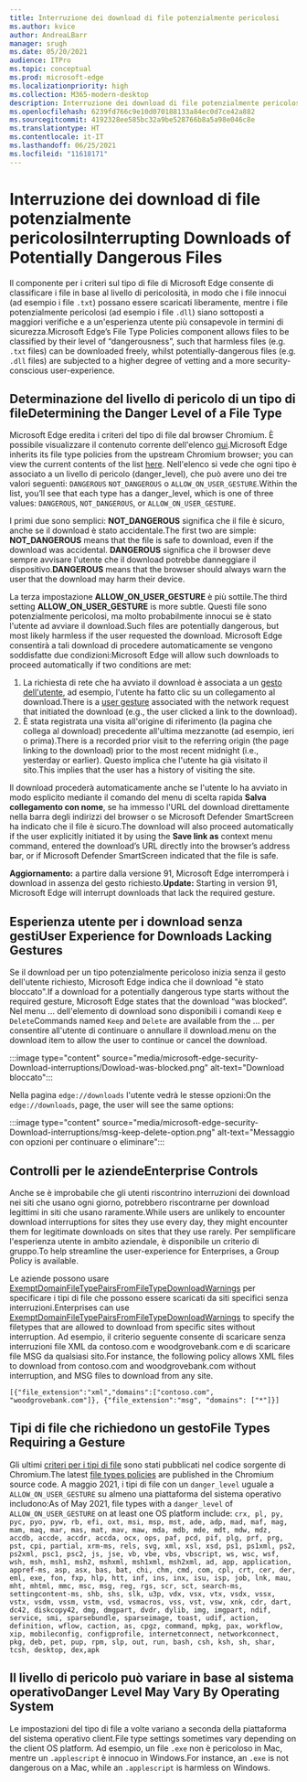 ```yaml
---
title: Interruzione dei download di file potenzialmente pericolosi
ms.author: kvice
author: AndreaLBarr
manager: srugh
ms.date: 05/20/2021
audience: ITPro
ms.topic: conceptual
ms.prod: microsoft-edge
ms.localizationpriority: high
ms.collection: M365-modern-desktop
description: Interruzione dei download di file potenzialmente pericolosi
ms.openlocfilehash: 6239fd766c9e10d070188133a84ec0d7ce42a882
ms.sourcegitcommit: 4192328ee585bc32a9be528766b8a5a98e046c8e
ms.translationtype: HT
ms.contentlocale: it-IT
ms.lasthandoff: 06/25/2021
ms.locfileid: "11618171"
---
```

# <a name="interrupting-downloads-of-potentially-dangerous-files"></a><span data-ttu-id="42b34-103">Interruzione dei download di file potenzialmente pericolosi</span><span class="sxs-lookup"><span data-stu-id="42b34-103">Interrupting Downloads of Potentially Dangerous Files</span></span>

<span data-ttu-id="42b34-104">Il componente per i criteri sul tipo di file di Microsoft Edge consente di classificare i file in base al livello di pericolosità, in modo che i file innocui (ad esempio i file `.txt`) possano essere scaricati liberamente, mentre i file potenzialmente pericolosi (ad esempio i file `.dll`) siano sottoposti a maggiori verifiche e a un'esperienza utente più consapevole in termini di sicurezza.</span><span class="sxs-lookup"><span data-stu-id="42b34-104">Microsoft Edge’s File Type Policies component allows files to be classified by their level of “dangerousness”, such that harmless files (e.g. `.txt` files) can be downloaded freely, whilst potentially-dangerous files (e.g. `.dll` files) are subjected to a higher degree of vetting and a more security-conscious user-experience.</span></span>

## <a name="determining-the-danger-level-of-a-file-type"></a><span data-ttu-id="42b34-105">Determinazione del livello di pericolo di un tipo di file</span><span class="sxs-lookup"><span data-stu-id="42b34-105">Determining the Danger Level of a File Type</span></span>

<span data-ttu-id="42b34-106">Microsoft Edge eredita i criteri del tipo di file dal browser Chromium. È possibile visualizzare il contenuto corrente dell'elenco [qui](https://source.chromium.org/chromium/chromium/src/+/main:components/safe_browsing/core/resources/download_file_types.asciipb).</span><span class="sxs-lookup"><span data-stu-id="42b34-106">Microsoft Edge inherits its file type policies from the upstream Chromium browser; you can view the current contents of the list [here](https://source.chromium.org/chromium/chromium/src/+/main:components/safe_browsing/core/resources/download_file_types.asciipb).</span></span> <span data-ttu-id="42b34-107">Nell'elenco si vede che ogni tipo è associato a un livello di pericolo (danger_level), che può avere uno dei tre valori seguenti: `DANGEROUS` `NOT_DANGEROUS` o `ALLOW_ON_USER_GESTURE`.</span><span class="sxs-lookup"><span data-stu-id="42b34-107">Within the list, you’ll see that each type has a danger_level, which is one of three values: `DANGEROUS`, `NOT_DANGEROUS`, or `ALLOW_ON_USER_GESTURE`.</span></span>

<span data-ttu-id="42b34-108">I primi due sono semplici: **NOT_DANGEROUS** significa che il file è sicuro, anche se il download è stato accidentale.</span><span class="sxs-lookup"><span data-stu-id="42b34-108">The first two are simple: **NOT_DANGEROUS** means that the file is safe to download, even if the download was accidental.</span></span> <span data-ttu-id="42b34-109">**DANGEROUS** significa che il browser deve sempre avvisare l'utente che il download potrebbe danneggiare il dispositivo.</span><span class="sxs-lookup"><span data-stu-id="42b34-109">**DANGEROUS** means that the browser should always warn the user that the download may harm their device.</span></span>

<span data-ttu-id="42b34-110">La terza impostazione **ALLOW_ON_USER_GESTURE** è più sottile.</span><span class="sxs-lookup"><span data-stu-id="42b34-110">The third setting **ALLOW_ON_USER_GESTURE** is more subtle.</span></span> <span data-ttu-id="42b34-111">Questi file sono potenzialmente pericolosi, ma molto probabilmente innocui se è stato l'utente ad avviare il download.</span><span class="sxs-lookup"><span data-stu-id="42b34-111">Such files are potentially dangerous, but most likely harmless if the user requested the download.</span></span> <span data-ttu-id="42b34-112">Microsoft Edge consentirà a tali download di procedere automaticamente se vengono soddisfatte due condizioni:</span><span class="sxs-lookup"><span data-stu-id="42b34-112">Microsoft Edge will allow such downloads to proceed automatically if two conditions are met:</span></span>

1. <span data-ttu-id="42b34-113">La richiesta di rete che ha avviato il download è associata a un [gesto dell'utente](https://textslashplain.com/2020/05/18/browser-basics-user-gestures/), ad esempio, l'utente ha fatto clic su un collegamento al download.</span><span class="sxs-lookup"><span data-stu-id="42b34-113">There is a [user gesture](https://textslashplain.com/2020/05/18/browser-basics-user-gestures/) associated with the network request that initiated the download (e.g., the user clicked a link to the download).</span></span>
2. <span data-ttu-id="42b34-114">È stata registrata una visita all'origine di riferimento (la pagina che collega al download) precedente all'ultima mezzanotte (ad esempio, ieri o prima).</span><span class="sxs-lookup"><span data-stu-id="42b34-114">There is a recorded prior visit to the referring origin (the page linking to the download) prior to the most recent midnight (i.e., yesterday or earlier).</span></span> <span data-ttu-id="42b34-115">Questo implica che l'utente ha già visitato il sito.</span><span class="sxs-lookup"><span data-stu-id="42b34-115">This implies that the user has a history of visiting the site.</span></span>

<span data-ttu-id="42b34-116">Il download procederà automaticamente anche se l'utente lo ha avviato in modo esplicito mediante il comando del menu di scelta rapida **Salva collegamento con nome**, se ha immesso l'URL del download direttamente nella barra degli indirizzi del browser o se Microsoft Defender SmartScreen ha indicato che il file è sicuro.</span><span class="sxs-lookup"><span data-stu-id="42b34-116">The download will also proceed automatically if the user explicitly initiated it by using the **Save link as** context menu command, entered the download’s URL directly into the browser’s address bar, or if Microsoft Defender SmartScreen indicated that the file is safe.</span></span>

<span data-ttu-id="42b34-117">**Aggiornamento:** a partire dalla versione 91, Microsoft Edge interromperà i download in assenza del gesto richiesto.</span><span class="sxs-lookup"><span data-stu-id="42b34-117">**Update:** Starting in version 91, Microsoft Edge will interrupt downloads that lack the required gesture.</span></span>

## <a name="user-experience-for-downloads-lacking-gestures"></a><span data-ttu-id="42b34-118">Esperienza utente per i download senza gesti</span><span class="sxs-lookup"><span data-stu-id="42b34-118">User Experience for Downloads Lacking Gestures</span></span>

<span data-ttu-id="42b34-119">Se il download per un tipo potenzialmente pericoloso inizia senza il gesto dell'utente richiesto, Microsoft Edge indica che il download "è stato bloccato".</span><span class="sxs-lookup"><span data-stu-id="42b34-119">If a download for a potentially dangerous type starts without the required gesture, Microsoft Edge states that the download “was blocked”.</span></span> <span data-ttu-id="42b34-120">Nel menu ... dell'elemento di download sono disponibili i comandi `Keep` e `Delete`</span><span class="sxs-lookup"><span data-stu-id="42b34-120">Commands named `Keep` and `Delete` are available from the …</span></span> <span data-ttu-id="42b34-121">per consentire all'utente di continuare o annullare il download.</span><span class="sxs-lookup"><span data-stu-id="42b34-121">menu on the download item to allow the user to continue or cancel the download.</span></span>

:::image type="content" source="media/microsoft-edge-security-Download-interruptions/Dowload-was-blocked.png" alt-text="Download bloccato":::

<span data-ttu-id="42b34-123">Nella pagina `edge://downloads` l'utente vedrà le stesse opzioni:</span><span class="sxs-lookup"><span data-stu-id="42b34-123">On the `edge://downloads`, page, the user will see the same options:</span></span>

:::image type="content" source="media/microsoft-edge-security-Download-interruptions/msg-keep-delete-option.png" alt-text="Messaggio con opzioni per continuare o eliminare":::

## <a name="enterprise-controls"></a><span data-ttu-id="42b34-125">Controlli per le aziende</span><span class="sxs-lookup"><span data-stu-id="42b34-125">Enterprise Controls</span></span>

<span data-ttu-id="42b34-126">Anche se è improbabile che gli utenti riscontrino interruzioni dei download nei siti che usano ogni giorno, potrebbero riscontrarne per download legittimi in siti che usano raramente.</span><span class="sxs-lookup"><span data-stu-id="42b34-126">While users are unlikely to encounter download interruptions for sites they use every day, they might encounter them for legitimate downloads on sites that they use rarely.</span></span> <span data-ttu-id="42b34-127">Per semplificare l'esperienza utente in ambito aziendale, è disponibile un criterio di gruppo.</span><span class="sxs-lookup"><span data-stu-id="42b34-127">To help streamline the user-experience for Enterprises, a Group Policy is available.</span></span>

<span data-ttu-id="42b34-128">Le aziende possono usare [ExemptDomainFileTypePairsFromFileTypeDownloadWarnings](/deployedge/microsoft-edge-policies#exemptdomainfiletypepairsfromfiletypedownloadwarnings) per specificare i tipi di file che possono essere scaricati da siti specifici senza interruzioni.</span><span class="sxs-lookup"><span data-stu-id="42b34-128">Enterprises can use [ExemptDomainFileTypePairsFromFileTypeDownloadWarnings](/deployedge/microsoft-edge-policies#exemptdomainfiletypepairsfromfiletypedownloadwarnings) to specify the filetypes that are allowed to download from specific sites without interruption.</span></span> <span data-ttu-id="42b34-129">Ad esempio, il criterio seguente consente di scaricare senza interruzioni file XML da contoso.com e woodgrovebank.com e di scaricare file MSG da qualsiasi sito.</span><span class="sxs-lookup"><span data-stu-id="42b34-129">For instance, the following policy allows XML files to download from contoso.com and woodgrovebank.com without interruption, and MSG files to download from any site.</span></span>

`[{"file_extension":"xml","domains":["contoso.com", "woodgrovebank.com"]},
{"file_extension":"msg", "domains": ["*"]}]`

## <a name="file-types-requiring-a-gesture"></a><span data-ttu-id="42b34-130">Tipi di file che richiedono un gesto</span><span class="sxs-lookup"><span data-stu-id="42b34-130">File Types Requiring a Gesture</span></span>

<span data-ttu-id="42b34-131">Gli ultimi [criteri per i tipi di file](https://source.chromium.org/chromium/chromium/src/+/main:components/safe_browsing/core/resources/download_file_types.asciipb) sono stati pubblicati nel codice sorgente di Chromium.</span><span class="sxs-lookup"><span data-stu-id="42b34-131">The latest [file types policies](https://source.chromium.org/chromium/chromium/src/+/main:components/safe_browsing/core/resources/download_file_types.asciipb) are published in the Chromium source code.</span></span> <span data-ttu-id="42b34-132">A maggio 2021, i tipi di file con un `danger_level` uguale a `ALLOW_ON_USER_GESTURE` su almeno una piattaforma del sistema operativo includono:</span><span class="sxs-lookup"><span data-stu-id="42b34-132">As of May 2021, file types with a `danger_level` of `ALLOW_ON_USER_GESTURE` on at least one OS platform include:</span></span>
`crx, pl, py, pyc, pyo, pyw, rb, efi, oxt, msi, msp, mst, ade, adp, mad, maf, mag, mam, maq, mar, mas, mat, mav, maw, mda, mdb, mde, mdt, mdw, mdz, accdb, accde, accdr, accda, ocx, ops, paf, pcd, pif, plg, prf, prg, pst, cpi, partial, xrm-ms, rels, svg, xml, xsl, xsd, ps1, ps1xml, ps2, ps2xml, psc1, psc2, js, jse, vb, vbe, vbs, vbscript, ws, wsc, wsf, wsh, msh, msh1, msh2, mshxml, msh1xml, msh2xml, ad, app, application, appref-ms, asp, asx, bas, bat, chi, chm, cmd, com, cpl, crt, cer, der, eml, exe, fon, fxp, hlp, htt, inf, ins, inx, isu, isp, job, lnk, mau, mht, mhtml, mmc, msc, msg, reg, rgs, scr, sct, search-ms, settingcontent-ms, shb, shs, slk, u3p, vdx, vsx, vtx, vsdx, vssx, vstx, vsdm, vssm, vstm, vsd, vsmacros, vss, vst, vsw, xnk, cdr, dart, dc42, diskcopy42, dmg, dmgpart, dvdr, dylib, img, imgpart, ndif, service, smi, sparsebundle, sparseimage, toast, udif, action, definition, wflow, caction, as, cpgz, command, mpkg, pax, workflow, xip, mobileconfig, configprofile, internetconnect, networkconnect, pkg, deb, pet, pup, rpm, slp, out, run, bash, csh, ksh, sh, shar, tcsh, desktop, dex,apk`

## <a name="danger-level-may-vary-by-operating-system"></a><span data-ttu-id="42b34-133">Il livello di pericolo può variare in base al sistema operativo</span><span class="sxs-lookup"><span data-stu-id="42b34-133">Danger Level May Vary By Operating System</span></span>

<span data-ttu-id="42b34-134">Le impostazioni del tipo di file a volte variano a seconda della piattaforma del sistema operativo client.</span><span class="sxs-lookup"><span data-stu-id="42b34-134">File type settings sometimes vary depending on the client OS platform.</span></span> <span data-ttu-id="42b34-135">Ad esempio, un file `.exe` non è pericoloso in Mac, mentre un `.applescript` è innocuo in Windows.</span><span class="sxs-lookup"><span data-stu-id="42b34-135">For instance, an `.exe` is not dangerous on a Mac, while an `.applescript` is harmless on Windows.</span></span>
